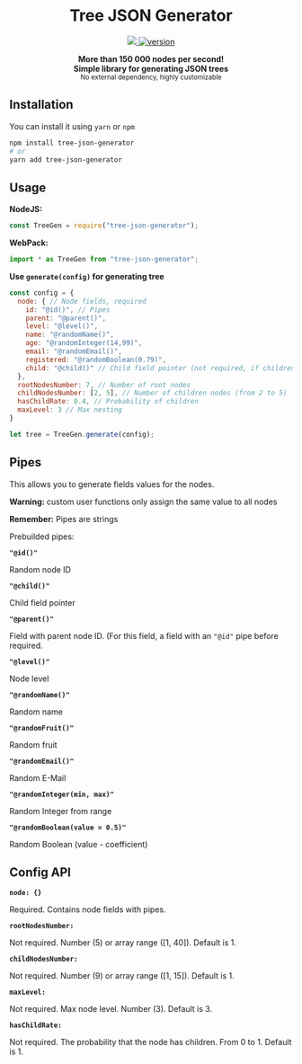 <h1 align="center">Tree JSON Generator</h1>

<p align="center">
  <a href="https://github.com/kamranahmedse/driver.js/blob/master/license">
    <img src="https://img.shields.io/badge/License-MIT-yellow.svg" />
  </a>
  <a href="https://npmjs.org/package/tree-json-generator">
    <img src="https://badge.fury.io/js/tree-json-generator.svg" alt="version" />
  </a>
</p>

<p align="center">
  <b>More than 150 000 nodes per second!</b></br>
  <b>Simple library for generating JSON trees</b></br>
  <sub>No external dependency, highly customizable <sub>
</p>

## Installation

You can install it using `yarn` or `npm`

```bash
npm install tree-json-generator
# or
yarn add tree-json-generator
```

## Usage

<b>NodeJS:</b>

```javascript
const TreeGen = require("tree-json-generator");
```

<b>WebPack:</b>

```javascript
import * as TreeGen from "tree-json-generator";
```

<b>Use `generate(config)` for generating tree</b>

```javascript
const config = {
  node: { // Node fields, required
    id: "@id()", // Pipes
    parent: "@parent()",
    level: "@level()",
    name: "@randomName()", 
    age: "@randomInteger(14,99)",
    email: "@randomEmail()",
    registered: "@randomBoolean(0.79)",
    child: "@child()" // Child field pointer (not required, if children are not needed)
  },
  rootNodesNumber: 7, // Number of root nodes
  childNodesNumber: [2, 5], // Number of children nodes (from 2 to 5)
  hasChildRate: 0.4, // Probability of children
  maxLevel: 3 // Max nesting
}

let tree = TreeGen.generate(config);
```

## Pipes

This allows you to generate fields values for the nodes.

<b>Warning:</b> custom user functions only assign the same value to all nodes

<b>Remember:</b> Pipes are strings

Prebuilded pipes:

<b>`"@id()"`</b> 

Random node ID

<b>`"@child()"`</b> 

Child field pointer

<b>`"@parent()"`</b> 

Field with parent node ID. (For this field, a field with an `"@id"` pipe before required.

<b>`"@level()"`</b> 

Node level

<b>`"@randomName()"`</b> 

Random name

<b>`"@randomFruit()"`</b> 

Random fruit

<b>`"@randomEmail()"`</b> 

Random E-Mail

<b>`"@randomInteger(min, max)"`</b> 

Random Integer from range

<b>`"@randomBoolean(value = 0.5)"`</b> 

Random Boolean (value - coefficient)


## Config API

<b>`node: {}`</b> 

Required. Contains node fields with pipes.

<b>`rootNodesNumber:`</b> 

Not required. Number (5) or array range ([1, 40]). Default is 1.

<b>`childNodesNumber:`</b> 

Not required. Number (9) or array range ([1, 15]). Default is 1.

<b>`maxLevel:`</b> 

Not required. Max node level. Number (3). Default is 3.

<b>`hasChildRate:`</b> 

Not required. The probability that the node has children. From 0 to 1. Default is 1.